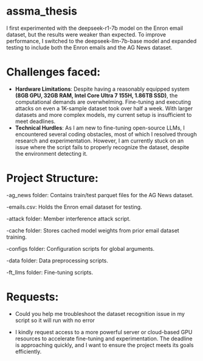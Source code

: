 # assma_thesis
I first experimented with the deepseek-r1-7b model on the Enron email dataset, but the results were weaker than expected. To improve performance, I switched to the deepseek-llm-7b-base model and expanded testing to include both the Enron emails and the AG News dataset.
# Challenges faced:
- **Hardware Limitations**: Despite having a reasonably equipped system **(8GB GPU, 32GB RAM, Intel Core Ultra 7 155H, 1.86TB SSD)**, the computational demands are overwhelming. Fine-tuning and executing attacks on even a 1K-sample dataset took over half a week. With larger datasets and more complex models, my current setup is insufficient to meet deadlines.
- **Technical Hurdles**:  As I am new to fine-tuning open-source LLMs, I encountered several coding obstacles, most of which I resolved through research and experimentation. However, I am currently stuck on an issue where the script fails to properly recognize the dataset, despite the environment detecting it.
# Project Structure:
-ag_news folder: Contains train/test parquet files for the AG News dataset.

-emails.csv: Holds the Enron email dataset for testing.

-attack folder: Member interference attack script.

-cache folder: Stores cached model weights from prior email dataset training.

-configs folder: Configuration scripts for global arguments.

-data folder: Data preprocessing scripts.

-ft_llms folder: Fine-tuning scripts.

# Requests:
- Could you help me troubleshoot the dataset recognition issue in my script so it will run with no error

- I kindly request access to a more powerful server or cloud-based GPU resources to accelerate fine-tuning and experimentation. The deadline is approaching quickly, and I want to ensure the project meets its goals efficiently.
